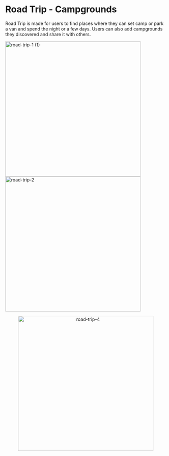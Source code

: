 # Road Trip - Campgrounds

Road Trip is made for users to find places where they can set camp or park a van and spend the night or a few days. Users can also add campgrounds they discovered and share it with others.


<img width="425" alt="road-trip-1 (1)" src="https://user-images.githubusercontent.com/69907596/208751996-23122b02-da96-49de-8121-b14551f4e227.png">   <img width="425" alt="road-trip-2" src="https://user-images.githubusercontent.com/69907596/208752013-3c27e1a0-0e9c-440c-98bf-133cc7ba6a49.png">

<center>
  <img width="425" alt="road-trip-4" src="https://user-images.githubusercontent.com/69907596/208752019-7faf011e-7e6f-4ce9-ae99-2ca8e26d8030.png">
</center>
